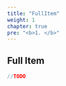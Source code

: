```yaml
---
title: "FullItem"
weight: 1
chapter: true
pre: "<b>1. </b>"
---
```


## Full Item

```csharp
//TODO
```